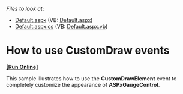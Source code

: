 <!-- default file list -->
*Files to look at*:

* [Default.aspx](./CS/CustomDraw/Default.aspx) (VB: [Default.aspx](./VB/CustomDraw/Default.aspx))
* [Default.aspx.cs](./CS/CustomDraw/Default.aspx.cs) (VB: [Default.aspx.vb](./VB/CustomDraw/Default.aspx.vb))
<!-- default file list end -->
# How to use CustomDraw events
<!-- run online -->
**[[Run Online]](https://codecentral.devexpress.com/e3223/)**
<!-- run online end -->


<p>This sample illustrates how to use the <strong>CustomDrawElement</strong> event to completely customize the appearance of <strong>ASPxGaugeControl</strong>.</p>

<br/>


